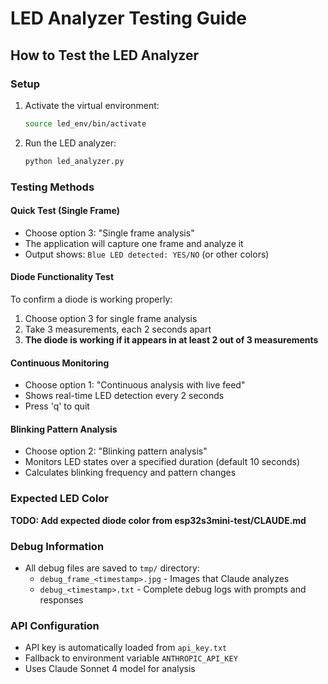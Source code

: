 # LED Analyzer Testing Guide

## How to Test the LED Analyzer

### Setup
1. Activate the virtual environment:
   ```bash
   source led_env/bin/activate
   ```

2. Run the LED analyzer:
   ```bash
   python led_analyzer.py
   ```

### Testing Methods

#### Quick Test (Single Frame)
- Choose option 3: "Single frame analysis"
- The application will capture one frame and analyze it
- Output shows: `Blue LED detected: YES/NO` (or other colors)

#### Diode Functionality Test
To confirm a diode is working properly:
1. Choose option 3 for single frame analysis
2. Take 3 measurements, each 2 seconds apart
3. **The diode is working if it appears in at least 2 out of 3 measurements**

#### Continuous Monitoring
- Choose option 1: "Continuous analysis with live feed"
- Shows real-time LED detection every 2 seconds
- Press 'q' to quit

#### Blinking Pattern Analysis
- Choose option 2: "Blinking pattern analysis"
- Monitors LED states over a specified duration (default 10 seconds)
- Calculates blinking frequency and pattern changes

### Expected LED Color
**TODO: Add expected diode color from esp32s3mini-test/CLAUDE.md**

### Debug Information
- All debug files are saved to `tmp/` directory:
  - `debug_frame_<timestamp>.jpg` - Images that Claude analyzes
  - `debug_<timestamp>.txt` - Complete debug logs with prompts and responses

### API Configuration
- API key is automatically loaded from `api_key.txt`
- Fallback to environment variable `ANTHROPIC_API_KEY`
- Uses Claude Sonnet 4 model for analysis